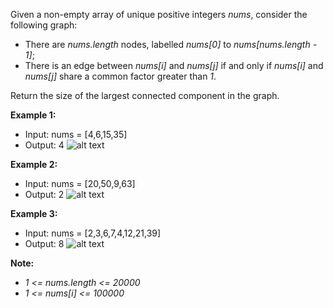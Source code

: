 Given a non-empty array of unique positive integers _nums_, consider the following graph:

- There are _nums.length_ nodes, labelled _nums[0]_ to _nums[nums.length - 1]_;
- There is an edge between _nums[i]_ and _nums[j]_ if and only if _nums[i]_ and _nums[j]_ share a common factor greater
  than _1_.

Return the size of the largest connected component in the graph.

**Example 1:**

- Input: nums = [4,6,15,35]
- Output: 4
  ![alt text](https://assets.leetcode.com/uploads/2018/12/01/ex1.png)

**Example 2:**

- Input: nums = [20,50,9,63]
- Output: 2
  ![alt text](https://assets.leetcode.com/uploads/2018/12/01/ex2.png)

**Example 3:**

- Input: nums = [2,3,6,7,4,12,21,39]
- Output: 8
  ![alt text](https://assets.leetcode.com/uploads/2018/12/01/ex3.png)

**Note:**

- _1 <= nums.length <= 20000_
- _1 <= nums[i] <= 100000_